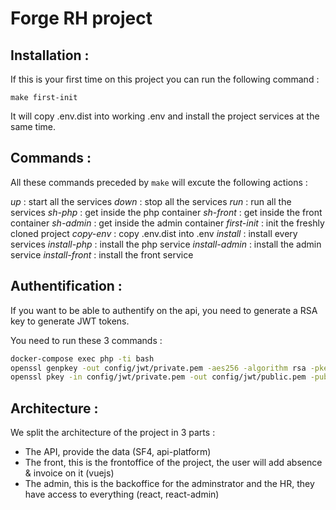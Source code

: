 # Forge RH project


## Installation :


If this is your first time on this project you can run the following command :

```make first-init```

It will copy .env.dist into working .env and install the project services at the same time.

## Commands :

All these commands preceded by ```make``` will excute the following actions :

*up* : start all the services
*down* : stop all the services
*run* : run all the services
*sh-php* : get inside the php container
*sh-front* : get inside the front container
*sh-admin* : get inside the admin container
*first-init* : init the freshly cloned project
*copy-env* : copy .env.dist into .env
*install* : install every services
*install-php* : install the php service
*install-admin* : install the admin service
*install-front* : install the front service

## Authentification :


If you want to be able to authentify on the api, you need to generate a RSA key to generate JWT tokens.

You need to run these 3 commands :

```sh
docker-compose exec php -ti bash
openssl genpkey -out config/jwt/private.pem -aes256 -algorithm rsa -pkeyopt rsa_keygen_bits:4096
openssl pkey -in config/jwt/private.pem -out config/jwt/public.pem -pubout
```


## Architecture :

We split the architecture of the project in 3 parts :

- The API, provide the data (SF4, api-platform)
- The front, this is the frontoffice of the project, the user will add absence & invoice on it (vuejs)
- The admin, this is the backoffice for the adminstrator and the HR, they have access to everything (react, react-admin)

